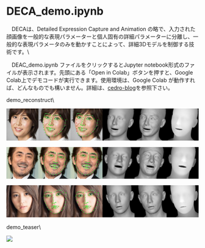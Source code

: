 # DECA_demo.ipynb

　DECAは、Detailed Expression Capture and Animation の略で、入力された顔画像を一般的な表現パラメーターと個人固有の詳細パラメーターに分離し、一般的な表現パラメータのみを動かすことによって、詳細3Dモデルを制御する技術です。\

　DEAC_demo.ipynb ファイルをクリックするとJupyter notebook形式のファイルが表示されます。先頭にある「Open in Colab」ボタンを押すと、Google Colab上でデモコードが実行できます。使用環境は、Google Colab が動作すれば、どんなものでも構いません。詳細は、[cedro-blog](http://cedro3.com/ai/deca/)を参照下さい。

demo_reconstruct\
<p align="left"> 
<img src="TestSamples/examples/results/00_vis.jpg">
</p>
<p align="left"> 
<img src="TestSamples/examples/results/01_vis.jpg">
</p>
<p align="left"> 
<img src="TestSamples/examples/results/02_vis.jpg">
</p>

demo_teaser\
<p align="left"> 
<img src="TestSamples/teaser/results/teaser.gif">
</p>



